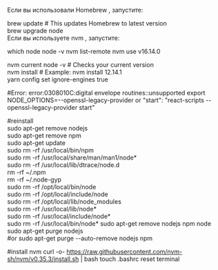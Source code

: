 Если вы использовали Homebrew , запустите:  

brew update  # This updates Homebrew to latest version  
brew upgrade node  
Если вы используете nvm , запустите:  

which node
node -v
nvm list-remote
nvm use v16.14.0

nvm current node -v  # Checks your current version  
nvm install <version>  # Example: nvm install 12.14.1  
yarn config set ignore-engines true  

#Error: error:0308010C:digital envelope routines::unsupported
export NODE_OPTIONS=--openssl-legacy-provider
or
"start": "react-scripts --openssl-legacy-provider start"

#reinstall  
sudo apt-get remove nodejs  
sudo apt-get remove npm  
sudo apt-get update  
sudo rm -rf /usr/local/bin/npm  
sudo rm -rf /usr/local/share/man/man1/node*  
sudo rm -rf /usr/local/lib/dtrace/node.d  
rm -rf ~/.npm  
rm -rf ~/.node-gyp  
sudo rm -rf /opt/local/bin/node  
sudo rm -rf /opt/local/include/node  
sudo rm -rf /opt/local/lib/node_modules  
sudo rm -rf /usr/local/lib/node*  
sudo rm -rf /usr/local/include/node*  
sudo rm -rf /usr/local/bin/node*
sudo apt-get remove nodejs npm node  
sudo apt-get purge nodejs  
#or
sudo apt-get purge --auto-remove nodejs npm

#install nvm
curl -o- https://raw.githubusercontent.com/nvm-sh/nvm/v0.35.3/install.sh | bash
touch .bashrc
reset terminal
